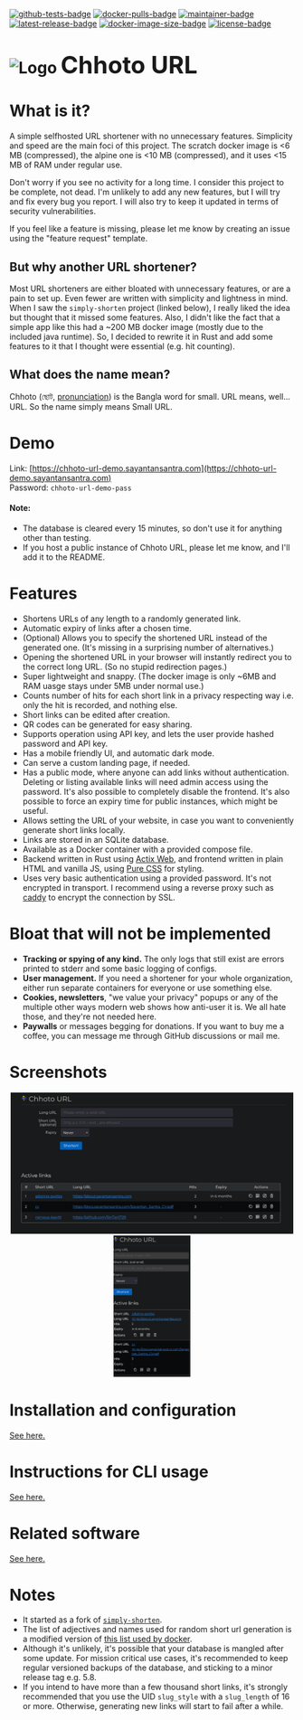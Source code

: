 <!-- SPDX-FileCopyrightText: 2023 Sayantan Santra <sayantan.santra689@gmail.com> -->
<!-- SPDX-License-Identifier: MIT -->

[![github-tests-badge](https://github.com/SinTan1729/chhoto-url/actions/workflows/rust-tests.yml/badge.svg)](https://github.com/SinTan1729/chhoto-url/actions/workflows/rust-tests.yml)
[![docker-pulls-badge](https://img.shields.io/docker/pulls/sintan1729/chhoto-url)](https://hub.docker.com/r/sintan1729/chhoto-url)
[![maintainer-badge](https://img.shields.io/badge/maintainer-SinTan1729-blue)](https://github.com/SinTan1729)
[![latest-release-badge](https://img.shields.io/github/v/release/SinTan1729/chhoto-url?label=latest%20release)](https://github.com/SinTan1729/chhoto-url/releases/latest)
[![docker-image-size-badge](https://img.shields.io/docker/image-size/sintan1729/chhoto-url)](https://hub.docker.com/r/sintan1729/chhoto-url/tags)
[![license-badge](https://img.shields.io/github/license/SinTan1729/chhoto-url)](https://spdx.org/licenses/MIT.html)

# ![Logo](resources/assets/favicon-32.png) <span style="font-size:42px">Chhoto URL</span>

# What is it?

A simple selfhosted URL shortener with no unnecessary features. Simplicity
and speed are the main foci of this project. The scratch docker image is <6 MB (compressed),
the alpine one is <10 MB (compressed), and it uses <15 MB of RAM under regular use.

Don't worry if you see no activity for a long time. I consider this project
to be complete, not dead. I'm unlikely to add any new features, but I will try
and fix every bug you report. I will also try to keep it updated in terms of
security vulnerabilities.

If you feel like a feature is missing, please let me know by creating an issue
using the "feature request" template.

## But why another URL shortener?

Most URL shorteners are either bloated with unnecessary features, or are a pain to set up.
Even fewer are written with simplicity and lightness in mind. When I saw the `simply-shorten`
project (linked below), I really liked the idea but thought that it missed some features. Also,
I didn't like the fact that a simple app like this had a ~200 MB docker image (mostly due to the
included java runtime). So, I decided to rewrite it in Rust and add some features to it that I
thought were essential (e.g. hit counting).

## What does the name mean?

Chhoto (ছোট, [pronunciation](https://en.wiktionary.org/wiki/ছোট)) is the Bangla word
for small. URL means, well... URL. So the name simply means Small URL.

# Demo

Link: [https://chhoto-url-demo.sayantansantra.com](https://chhoto-url-demo.sayantansantra.com)  
Password: `chhoto-url-demo-pass`

#### Note:

- The database is cleared every 15 minutes, so don't use it for anything other than testing.
- If you host a public instance of Chhoto URL, please let me know, and I'll add it to the README.

# Features

- Shortens URLs of any length to a randomly generated link.
- Automatic expiry of links after a chosen time.
- (Optional) Allows you to specify the shortened URL instead of the generated
  one. (It's missing in a surprising number of alternatives.)
- Opening the shortened URL in your browser will instantly redirect you
  to the correct long URL. (So no stupid redirection pages.)
- Super lightweight and snappy. (The docker image is only ~6MB and RAM uasge
  stays under 5MB under normal use.)
- Counts number of hits for each short link in a privacy respecting way
  i.e. only the hit is recorded, and nothing else.
- Short links can be edited after creation.
- QR codes can be generated for easy sharing.
- Supports operation using API key, and lets the user provide hashed password and API key.
- Has a mobile friendly UI, and automatic dark mode.
- Can serve a custom landing page, if needed.
- Has a public mode, where anyone can add links without authentication. Deleting
  or listing available links will need admin access using the password. It's also
  possible to completely disable the frontend. It's also possible to force an expiry
  time for public instances, which might be useful.
- Allows setting the URL of your website, in case you want to conveniently
  generate short links locally.
- Links are stored in an SQLite database.
- Available as a Docker container with a provided compose file.
- Backend written in Rust using [Actix Web](https://actix.rs/), and frontend
  written in plain HTML and vanilla JS, using [Pure CSS](https://purecss.io/)
  for styling.
- Uses very basic authentication using a provided password. It's not encrypted in transport.
  I recommend using a reverse proxy such as [caddy](https://caddyserver.com/) to
  encrypt the connection by SSL.

# Bloat that will not be implemented

- **Tracking or spying of any kind.** The only logs that still exist are
  errors printed to stderr and some basic logging of configs.
- **User management.** If you need a shortener for your whole organization, either
  run separate containers for everyone or use something else.
- **Cookies, newsletters**, "we value your privacy" popups or any of the multiple
  other ways modern web shows how anti-user it is. We all hate those, and they're
  not needed here.
- **Paywalls** or messages begging for donations. If you want to buy me a coffee,
  you can message me through GitHub discussions or mail me.

# Screenshots

<p align="middle">
  <img src="screenshot-desktop.webp" height="250" alt="desktop screenshot" />
  <img src="screenshot-mobile.webp" height="250" alt="mobile screenshot" />
</p>

# Installation and configuration

[See here.](./INSTALLATION.md)

# Instructions for CLI usage

[See here.](./CLI.md)

# Related software

[See here.](./TOOLS.md)

# Notes

- It started as a fork of [`simply-shorten`](https://gitlab.com/draganczukp/simply-shorten).
- The list of adjectives and names used for random short url generation is a modified
  version of [this list used by docker](https://github.com/moby/moby/blob/master/pkg/namesgenerator/names-generator.go).
- Although it's unlikely, it's possible that your database is mangled after some update. For mission critical use cases,
  it's recommended to keep regular versioned backups of the database, and sticking to a minor release tag e.g. 5.8.
- If you intend to have more than a few thousand short links, it's strongly recommended that you use the UID `slug_style`
  with a `slug_length` of 16 or more. Otherwise, generating new links will start to fail after a while.
